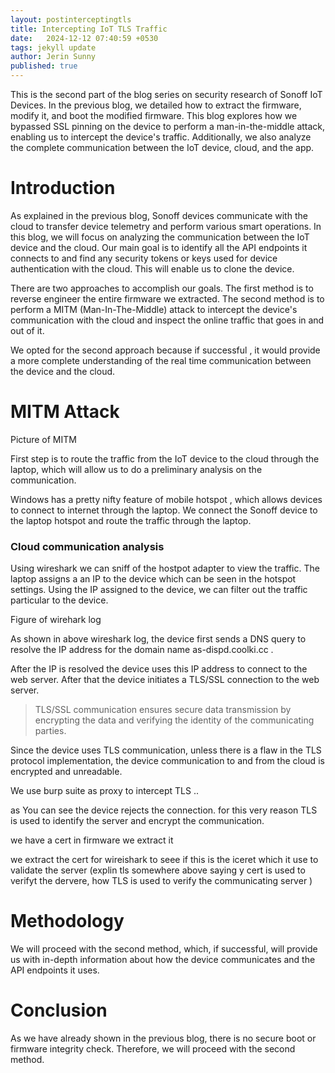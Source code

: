 ```yaml
---
layout: postinterceptingtls
title: Intercepting IoT TLS Traffic
date:   2024-12-12 07:40:59 +0530
tags: jekyll update
author: Jerin Sunny
published: true
---
```


This is the second part of the blog series on security research of Sonoff IoT Devices. In the previous blog, we detailed how to extract the firmware, modify it, and boot the modified firmware. This blog explores how we bypassed SSL pinning on the device to perform a man-in-the-middle attack, enabling us to intercept the device's traffic. Additionally, we also analyze the complete communication between the IoT device, cloud, and the app.

# Introduction

As explained in the previous blog, Sonoff devices communicate with the cloud to transfer device telemetry and perform various smart operations. In this blog, we will focus on analyzing the communication between the IoT device and the cloud. Our main goal is to identify all the API endpoints it connects to and find any security tokens or keys used for device authentication with the cloud. This will enable us to clone the device.

There are two approaches to accomplish our goals. The first method is to reverse engineer the entire firmware we extracted. The second method is to perform a MITM (Man-In-The-Middle) attack to intercept the device's communication with the cloud and inspect the online traffic that goes in and out of it. 

We opted for the second approach because if successful , it would provide a more complete understanding of the real time communication between the device and the cloud. 

# MITM Attack 

Picture of MITM 


First step is to route the traffic from the IoT device to the cloud through the laptop, which will allow us to do a preliminary analysis on the communication.

Windows has a pretty nifty feature of mobile hotspot , which allows devices to connect to internet through the laptop. We connect the Sonoff device to the laptop hotspot and route the traffic through the laptop. 

### Cloud communication analysis

 Using wireshark we can sniff of the hostpot adapter to view the traffic. The laptop assigns a an IP to the device which can be seen in the hotspot settings. Using the IP assigned to the device, we can filter out the traffic particular to the device.


Figure of wirehark log 

As shown in above wireshark log, the device first sends a DNS query to resolve the IP address for the domain name as-dispd.coolki.cc .

After the IP is resolved the device uses this IP address to connect to the web server.  After that the device initiates a TLS/SSL connection to the web server. 
>TLS/SSL communication ensures secure data transmission by encrypting the data and verifying the identity of the communicating parties.

Since the device uses TLS communication, unless there is a flaw in the TLS protocol implementation, the device communication to and from the cloud is encrypted and unreadable. 



We use burp suite as proxy to intercept TLS ..

as You can see the device rejects the connection. for this very reason TLS is used to identify the server and encrypt the communication.

we have a  cert in firmware we extract it 



we extract the cert for wireishark to seee if this is the iceret which it use to validate the server (explin tls somewhere above saying y cert is used to verifyt the dervere, how  TLS is used to verify the communicating server )





# Methodology

We will proceed with the second method, which, if successful, will provide us with in-depth information about how the device communicates and the API endpoints it uses.

# Conclusion

As we have already shown in the previous blog, there is no secure boot or firmware integrity check. Therefore, we will proceed with the second method.



